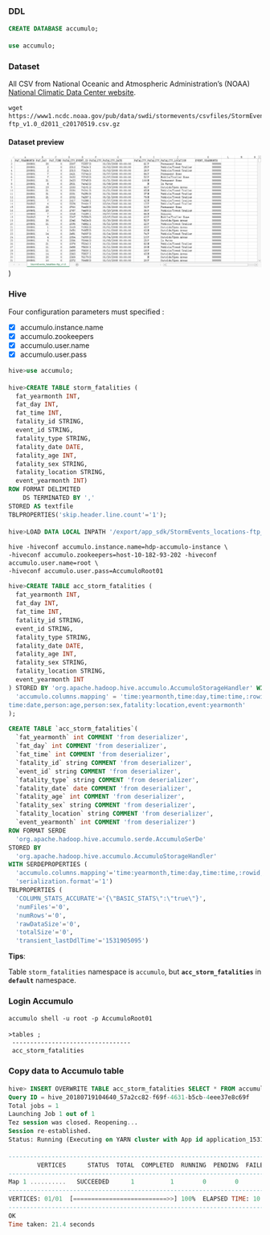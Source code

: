 



### DDL

```sql
CREATE DATABASE accumulo;

use accumulo;
```



### Dataset

All CSV  from National Oceanic and Atmospheric Administration’s (NOAA)   [National Climatic Data Center website](https://www1.ncdc.noaa.gov/pub/data/swdi/stormevents/csvfiles/).

```shell
wget https://www1.ncdc.noaa.gov/pub/data/swdi/stormevents/csvfiles/StormEvents_locations-ftp_v1.0_d2011_c20170519.csv.gz
```

#### Dataset preview

![Dataset preview](images/dataset_preview.png))

### Hive

Four configuration parameters must specified :    

- [x] accumulo.instance.name 
- [x] accumulo.zookeepers 
- [x] accumulo.user.name 
- [x] accumulo.user.pass    

```sql
hive>use accumulo;

hive>CREATE TABLE storm_fatalities (
  fat_yearmonth INT,
  fat_day INT,
  fat_time INT,
  fatality_id STRING,
  event_id STRING,
  fatality_type STRING,
  fatality_date DATE,
  fatality_age INT,
  fatality_sex STRING,
  fatality_location STRING,
  event_yearmonth INT)
ROW FORMAT DELIMITED 
    DS TERMINATED BY ',' 
STORED AS textfile 
TBLPROPERTIES('skip.header.line.count'='1'); 

hive>LOAD DATA LOCAL INPATH '/export/app_sdk/StormEvents_locations-ftp_v1.0_d2011_c20170519.csv.gz' INTO TABLE accumulo.storm_fatalities;
```



```shell
hive -hiveconf accumulo.instance.name=hdp-accumulo-instance \
-hiveconf accumulo.zookeepers=host-10-182-93-202 -hiveconf accumulo.user.name=root \
-hiveconf accumulo.user.pass=AccumuloRoot01
```



```sql
hive>CREATE TABLE acc_storm_fatalities (
  fat_yearmonth INT,
  fat_day INT,
  fat_time INT,
  fatality_id STRING,
  event_id STRING,
  fatality_type STRING,
  fatality_date DATE,
  fatality_age INT,
  fatality_sex STRING,
  fatality_location STRING,
  event_yearmonth INT
) STORED BY 'org.apache.hadoop.hive.accumulo.AccumuloStorageHandler' WITH SERDEPROPERTIES (
  'accumulo.columns.mapping' = 'time:yearmonth,time:day,time:time,:rowid,event:id,fatality:type,
time:date,person:age,person:sex,fatality:location,event:yearmonth'
);
```



```sql
CREATE TABLE `acc_storm_fatalities`(
  `fat_yearmonth` int COMMENT 'from deserializer', 
  `fat_day` int COMMENT 'from deserializer', 
  `fat_time` int COMMENT 'from deserializer', 
  `fatality_id` string COMMENT 'from deserializer', 
  `event_id` string COMMENT 'from deserializer', 
  `fatality_type` string COMMENT 'from deserializer', 
  `fatality_date` date COMMENT 'from deserializer', 
  `fatality_age` int COMMENT 'from deserializer', 
  `fatality_sex` string COMMENT 'from deserializer', 
  `fatality_location` string COMMENT 'from deserializer', 
  `event_yearmonth` int COMMENT 'from deserializer')
ROW FORMAT SERDE 
  'org.apache.hadoop.hive.accumulo.serde.AccumuloSerDe' 
STORED BY 
  'org.apache.hadoop.hive.accumulo.AccumuloStorageHandler' 
WITH SERDEPROPERTIES ( 
  'accumulo.columns.mapping'='time:yearmonth,time:day,time:time,:rowid,event:id,fatality:type,\ntime:date,person:age,person:sex,fatality:location,event:yearmonth', 
  'serialization.format'='1')
TBLPROPERTIES (
  'COLUMN_STATS_ACCURATE'='{\"BASIC_STATS\":\"true\"}', 
  'numFiles'='0', 
  'numRows'='0', 
  'rawDataSize'='0', 
  'totalSize'='0', 
  'transient_lastDdlTime'='1531905095')
```

**Tips**:

Table `storm_fatalities`  namespace is `accumulo`,  but  **`acc_storm_fatalities`** in **`default`** namespace.

### Login Accumulo

```shell
accumulo shell -u root -p AccumuloRoot01

>tables ;
 ---------------------------------
 acc_storm_fatalities

```



### Copy data to Accumulo table

```sql
hive> INSERT OVERWRITE TABLE acc_storm_fatalities SELECT * FROM accumulo.storm_fatalities;
Query ID = hive_20180719104640_57a2cc82-f69f-4631-b5cb-4eee37e8c69f
Total jobs = 1
Launching Job 1 out of 1
Tez session was closed. Reopening...
Session re-established.
Status: Running (Executing on YARN cluster with App id application_1531893888158_0006)

--------------------------------------------------------------------------------
        VERTICES      STATUS  TOTAL  COMPLETED  RUNNING  PENDING  FAILED  KILLED
--------------------------------------------------------------------------------
Map 1 ..........   SUCCEEDED      1          1        0        0       0       0
--------------------------------------------------------------------------------
VERTICES: 01/01  [==========================>>] 100%  ELAPSED TIME: 10.67 s    
--------------------------------------------------------------------------------
OK
Time taken: 21.4 seconds
```

